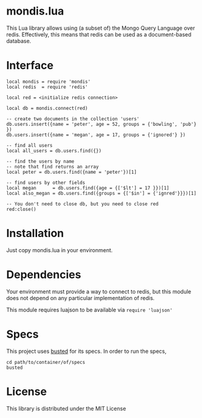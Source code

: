 mondis.lua
==========

This Lua library allows using (a subset of) the Mongo Query Language over redis. Effectively, this means that redis can be used as a document-based database.

Interface
=========

    local mondis = require 'mondis'
    local redis  = require 'redis'

    local red = <initialize redis connection>

    local db = mondis.connect(red)

    -- create two documents in the collection 'users'
    db.users.insert({name = 'peter', age = 52, groups = {'bowling', 'pub'} })
    db.users.insert({name = 'megan', age = 17, groups = {'ignored'} })

    -- find all users
    local all_users = db.users.find({})

    -- find the users by name
    -- note that find returns an array
    local peter = db.users.find({name = 'peter'})[1]

    -- find users by other fields
    local megan      = db.users.find({age = {['$lt'] = 17 }})[1]
    local also_megan = db.users.find({groups = {['$in'] = {'ignred'}}})[1]

    -- You don't need to close db, but you need to close red
    red:close()

Installation
============

Just copy mondis.lua in your environment.

Dependencies
============

Your environment must provide a way to connect to redis, but this module does not depend on any particular implementation of redis.

This module requires luajson to be available via `require 'luajson'`

Specs
=====

This project uses [busted](http://olivinelabs.com/busted/) for its specs. In order to run the specs,

    cd path/to/container/of/specs
    busted

License
=======

This library is distributed under the MIT License




